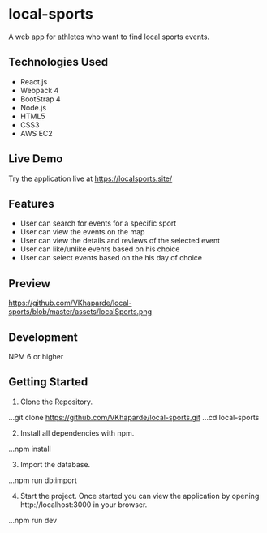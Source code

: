 #  local-sports
A web app for athletes who want to find local sports events.
## Technologies Used
* React.js
* Webpack 4
* BootStrap 4
* Node.js
* HTML5
* CSS3
* AWS EC2
## Live Demo
Try the application live at https://localsports.site/
## Features
* User can search for events for a specific sport
* User can view the events on the map
* User can view the details and reviews of the selected event
* User can like/unlike events based on his choice
* User can select events based on the his day of choice
## Preview
https://github.com/VKhaparde/local-sports/blob/master/assets/localSports.png
## Development
NPM 6 or higher
## Getting Started
1. Clone the Repository.

  ...git clone https://github.com/VKhaparde/local-sports.git
  ...cd local-sports
  
2. Install all dependencies with npm.

  ...npm install
  
3. Import the database.

  ...npm run db:import
  
4. Start the project. Once started you can view the application by opening http://localhost:3000 in your browser.  

  ...npm run dev
  
